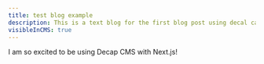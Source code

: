 ```yaml
---
title: test blog example
description: This is a text blog for the first blog post using decal cams
visibleInCMS: true
---
```

I am so excited to be using Decap CMS with Next.js!
